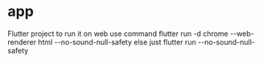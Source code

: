 # app

Flutter project to run it on web use command flutter run -d chrome --web-renderer html --no-sound-null-safety
else just flutter run --no-sound-null-safety